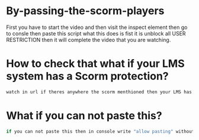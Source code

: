 # By-passing-the-scorm-players
First you have to start the video and then visit the inspect element then go to consle then paste this script what this does is fist it is unblock all USER RESTRICTION then it will complete the video that you are watching.

<h1>How to check that what if your LMS system has a Scorm protection?</h1>

``` bash
watch in url if theres anywhere the scorm menthioned then your LMS has the scorm protection 👍
```

<h1>What if you can not paste this?</h1>

``` bash
if you can not paste this then in console write "allow pasting" without this quotation marks 👍
```
